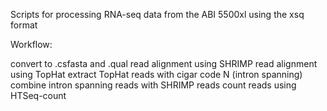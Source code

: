 Scripts for processing RNA-seq data from the ABI 5500xl using the xsq format

Workflow:

convert to .csfasta and .qual
read alignment using SHRIMP
read alignment using TopHat
extract TopHat reads with cigar code N (intron spanning)
combine intron spanning reads with SHRIMP reads
count reads using HTSeq-count
